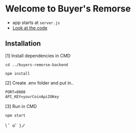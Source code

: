 Welcome to Buyer's Remorse
=========================

- app starts at `server.js`
- [Look at the code](https://glitch.com/edit/#!/remorse)

## Installation
[1] Install dependencies in CMD

`cd ../buyers-remorse-backend`

`npm install`

[2] Create .env folder and put in..
```md
PORT=8080
API_KEY=yourCoinApiIOKey
```
[3] Run in CMD

`npm start`

\ ゜o゜)ノ
